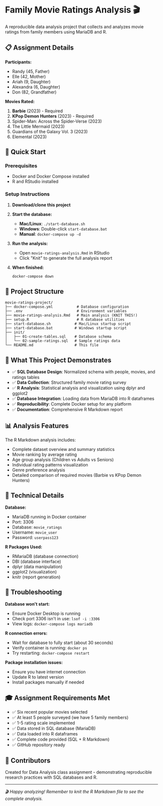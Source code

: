 # Family Movie Ratings Analysis 🎬

A reproducible data analysis project that collects and analyzes movie ratings from family members using MariaDB and R.

## 📋 Assignment Details

**Participants:**
- Randy (45, Father)
- Elle (42, Mother)
- Ariah (9, Daughter)
- Alexandra (6, Daughter)
- Don (82, Grandfather)

**Movies Rated:**
1. **Barbie** (2023) - Required
2. **KPop Demon Hunters** (2023) - Required  
3. Spider-Man: Across the Spider-Verse (2023)
4. The Little Mermaid (2023)
5. Guardians of the Galaxy Vol. 3 (2023)
6. Elemental (2023)

## 🚀 Quick Start

### Prerequisites
- Docker and Docker Compose installed
- R and RStudio installed

### Setup Instructions

1. **Download/clone this project**
2. **Start the database:**
   - **Mac/Linux**: `./start-database.sh`
   - **Windows**: Double-click `start-database.bat`
   - **Manual**: `docker-compose up -d`

3. **Run the analysis:**
   - Open `movie-ratings-analysis.Rmd` in RStudio
   - Click "Knit" to generate the full analysis report

4. **When finished:**
   ```bash
   docker-compose down
   ```

## 📁 Project Structure

```
movie-ratings-project/
├── docker-compose.yml           # Database configuration
├── .env                         # Environment variables
├── movie-ratings-analysis.Rmd   # Main analysis (KNIT THIS!)
├── setup.R                      # R database utilities
├── start-database.sh           # Mac/Linux startup script
├── start-database.bat          # Windows startup script
├── init/
│   ├── 01-create-tables.sql    # Database schema
│   └── 02-sample-ratings.sql   # Sample ratings data
└── README.md                   # This file
```

## 🎯 What This Project Demonstrates

- ✅ **SQL Database Design**: Normalized schema with people, movies, and ratings tables
- ✅ **Data Collection**: Structured family movie rating survey
- ✅ **R Analysis**: Statistical analysis and visualization using dplyr and ggplot2
- ✅ **Database Integration**: Loading data from MariaDB into R dataframes
- ✅ **Reproducibility**: Complete Docker setup for any platform
- ✅ **Documentation**: Comprehensive R Markdown report

## 📊 Analysis Features

The R Markdown analysis includes:
- Complete dataset overview and summary statistics
- Movie ranking by average rating
- Age group analysis (Children vs Adults vs Seniors)
- Individual rating patterns visualization
- Genre preference analysis
- Detailed comparison of required movies (Barbie vs KPop Demon Hunters)

## 🔧 Technical Details

**Database:**
- MariaDB running in Docker container
- Port: 3306
- Database: `movie_ratings` 
- Username: `movie_user`
- Password: `userpass123`

**R Packages Used:**
- RMariaDB (database connection)
- DBI (database interface)
- dplyr (data manipulation)
- ggplot2 (visualization)
- knitr (report generation)

## 🐛 Troubleshooting

**Database won't start:**
- Ensure Docker Desktop is running
- Check port 3306 isn't in use: `lsof -i :3306`
- View logs: `docker-compose logs mariadb`

**R connection errors:**
- Wait for database to fully start (about 30 seconds)
- Verify container is running: `docker ps`
- Try restarting: `docker-compose restart`

**Package installation issues:**
- Ensure you have internet connection
- Update R to latest version
- Install packages manually if needed

## 🎓 Assignment Requirements Met

- ✅ Six recent popular movies selected
- ✅ At least 5 people surveyed (we have 5 family members)
- ✅ 1-5 rating scale implemented
- ✅ Data stored in SQL database (MariaDB)
- ✅ Data loaded into R dataframes
- ✅ Complete code provided (SQL + R Markdown)
- ✅ GitHub repository ready

## 👥 Contributors

Created for Data Analysis class assignment - demonstrating reproducible research practices with SQL databases and R.

---
*🎬 Happy analyzing! Remember to knit the R Markdown file to see the complete analysis.*
